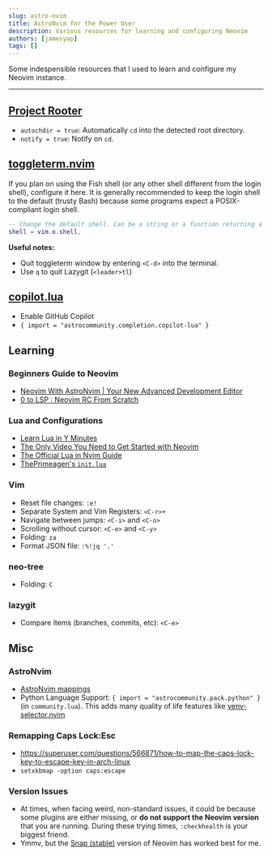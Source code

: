 ```yaml
---
slug: astro-nvim
title: AstroNvim for the Power User
description: Various resources for learning and configuring Neovim
authors: [jamesyap]
tags: []
---
```


Some indespensible resources that I used to learn and configure my Neovim instance.

<!--truncate-->

---

## [Project Rooter](https://docs.astronvim.com/recipes/rooter/)

- `autochdir = true`: Automatically `cd` into the detected root directory.
- `notify = true`: Notify on `cd`.

## [toggleterm.nvim](https://github.com/akinsho/toggleterm.nvim)

If you plan on using the Fish shell (or any other shell different from the login shell), configure it here.
It is generally recommended to keep the login shell to the default (trusty Bash) because some programs expect a POSIX-compliant login shell.

```lua
-- Change the default shell. Can be a string or a function returning a string
shell = vim.o.shell,
```

**Useful notes:**

- Quit toggleterm window by entering `<C-d>` into the terminal.
- Use `q` to quit Lazygit (`<leader>tl`)

## [copilot.lua](https://github.com/zbirenbaum/copilot.lua)

- Enable GitHub Copilot
- `{ import = "astrocommunity.completion.copilot-lua" }`

## Learning

### Beginners Guide to Neovim

- [Neovim With AstroNvim | Your New Advanced Development Editor](https://www.youtube.com/watch?v=GEHPiZ10gOk)
- [0 to LSP : Neovim RC From Scratch](https://www.youtube.com/watch?v=w7i4amO_zaE)

### Lua and Configurations

- [Learn Lua in Y Minutes](https://learnxinyminutes.com/docs/lua/)
- [The Only Video You Need to Get Started with Neovim](https://www.youtube.com/watch?v=m8C0Cq9Uv9o)
- [The Official Lua in Nvim Guide](https://neovim.io/doc/user/lua-guide.html)
- [ThePrimeagen's `init.lua`](https://github.com/ThePrimeagen/init.lua)

### Vim

- Reset file changes: `:e!`
- Separate System and Vim Registers: `<C-r>+`
- Navigate between jumps: `<C-i>` and `<C-o>`
- Scrolling without cursor: `<C-e>` and `<C-y>`
- Folding: `za`
- Format JSON file: `:%!jq '.'`


### neo-tree

- Folding: `C`

### lazygit

- Compare items (branches, commits, etc): `<C-e>`


## Misc

### AstroNvim

- [AstroNvim mappings](https://docs.astronvim.com/mappings)
- Python Language Support: `{ import = "astrocommunity.pack.python" }` (in `community.lua`). This adds many quality of life features like [venv-selector.nvim](https://github.com/linux-cultist/venv-selector.nvim)

### Remapping Caps Lock:Esc

- https://superuser.com/questions/566871/how-to-map-the-caps-lock-key-to-escape-key-in-arch-linux
- `setxkbmap -option caps:escape`

### Version Issues

- At times, when facing weird, non-standard issues, it could be because some plugins are either missing, or **do not support the Neovim version** that you are running. During these trying times, `:checkhealth` is your biggest friend.
- Ymmv, but the [Snap (stable)](https://github.com/neovim/neovim/blob/master/INSTALL.md#snap) version of Neovim has worked best for me.

